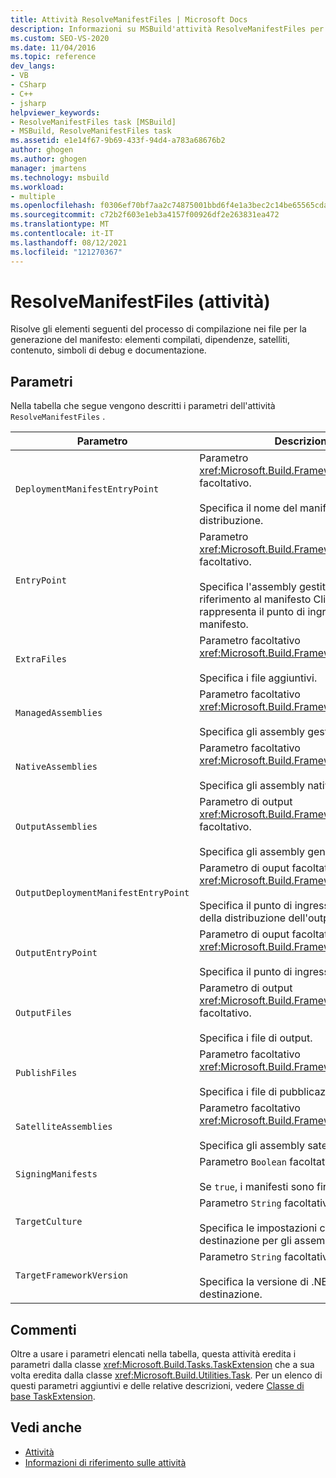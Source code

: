 ```yaml
---
title: Attività ResolveManifestFiles | Microsoft Docs
description: Informazioni su MSBuild'attività ResolveManifestFiles per risolvere gli elementi del processo di compilazione in file per la generazione del manifesto.
ms.custom: SEO-VS-2020
ms.date: 11/04/2016
ms.topic: reference
dev_langs:
- VB
- CSharp
- C++
- jsharp
helpviewer_keywords:
- ResolveManifestFiles task [MSBuild]
- MSBuild, ResolveManifestFiles task
ms.assetid: e1e14f67-9b69-433f-94d4-a783a68676b2
author: ghogen
ms.author: ghogen
manager: jmartens
ms.technology: msbuild
ms.workload:
- multiple
ms.openlocfilehash: f0306ef70bf7aa2c74875001bbd6f4e1a3bec2c14be65565cda0c56ac13892f8
ms.sourcegitcommit: c72b2f603e1eb3a4157f00926df2e263831ea472
ms.translationtype: MT
ms.contentlocale: it-IT
ms.lasthandoff: 08/12/2021
ms.locfileid: "121270367"
---
```

# <a name="resolvemanifestfiles-task"></a>ResolveManifestFiles (attività)

Risolve gli elementi seguenti del processo di compilazione nei file per la generazione del manifesto: elementi compilati, dipendenze, satelliti, contenuto, simboli di debug e documentazione.

## <a name="parameters"></a>Parametri

 Nella tabella che segue vengono descritti i parametri dell'attività `ResolveManifestFiles` .

|Parametro|Descrizione|
|---------------|-----------------|
|`DeploymentManifestEntryPoint`|Parametro <xref:Microsoft.Build.Framework.ITaskItem> facoltativo.<br /><br /> Specifica il nome del manifesto della distribuzione.|
|`EntryPoint`|Parametro <xref:Microsoft.Build.Framework.ITaskItem> facoltativo.<br /><br /> Specifica l'assembly gestito o un riferimento al manifesto ClickOnce che rappresenta il punto di ingresso al manifesto.|
|`ExtraFiles`|Parametro facoltativo <xref:Microsoft.Build.Framework.ITaskItem>`[]`.<br /><br /> Specifica i file aggiuntivi.|
|`ManagedAssemblies`|Parametro facoltativo <xref:Microsoft.Build.Framework.ITaskItem>`[]`.<br /><br /> Specifica gli assembly gestiti.|
|`NativeAssemblies`|Parametro facoltativo <xref:Microsoft.Build.Framework.ITaskItem>`[]`.<br /><br /> Specifica gli assembly nativi.|
|`OutputAssemblies`|Parametro di output <xref:Microsoft.Build.Framework.ITaskItem>`[]` facoltativo.<br /><br /> Specifica gli assembly generati.|
|`OutputDeploymentManifestEntryPoint`|Parametro di ouput facoltativo <xref:Microsoft.Build.Framework.ITaskItem>.<br /><br /> Specifica il punto di ingresso del manifesto della distribuzione dell'output.|
|`OutputEntryPoint`|Parametro di ouput facoltativo <xref:Microsoft.Build.Framework.ITaskItem>.<br /><br /> Specifica il punto di ingresso dell'output.|
|`OutputFiles`|Parametro di output <xref:Microsoft.Build.Framework.ITaskItem>`[]` facoltativo.<br /><br /> Specifica i file di output.|
|`PublishFiles`|Parametro facoltativo <xref:Microsoft.Build.Framework.ITaskItem>`[]`.<br /><br /> Specifica i file di pubblicazione.|
|`SatelliteAssemblies`|Parametro facoltativo <xref:Microsoft.Build.Framework.ITaskItem>`[]`.<br /><br /> Specifica gli assembly satellite.|
|`SigningManifests`|Parametro `Boolean` facoltativo.<br /><br /> Se `true`, i manifesti sono firmati.|
|`TargetCulture`|Parametro `String` facoltativo.<br /><br /> Specifica le impostazioni cultura di destinazione per gli assembly satellite.|
|`TargetFrameworkVersion`|Parametro `String` facoltativo.<br /><br /> Specifica la versione di .NET Framework di destinazione.|

## <a name="remarks"></a>Commenti

 Oltre a usare i parametri elencati nella tabella, questa attività eredita i parametri dalla classe <xref:Microsoft.Build.Tasks.TaskExtension> che a sua volta eredita dalla classe <xref:Microsoft.Build.Utilities.Task>. Per un elenco di questi parametri aggiuntivi e delle relative descrizioni, vedere [Classe di base TaskExtension](../msbuild/taskextension-base-class.md).

## <a name="see-also"></a>Vedi anche

- [Attività](../msbuild/msbuild-tasks.md)
- [Informazioni di riferimento sulle attività](../msbuild/msbuild-task-reference.md)
